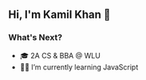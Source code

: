

## Hi, I'm Kamil Khan 🦅

### What's Next?
* 🎓 2A CS & BBA @ WLU
* 👨‍💻 I’m currently learning JavaScript
